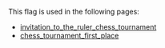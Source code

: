 This flag is used in the following pages:
 - [invitation_to_the_ruler_chess_tournament](../events/invitation_to_the_ruler_chess_tournament.md)
 - [chess_tournament_first_place](../events/chess_tournament_first_place.md)
